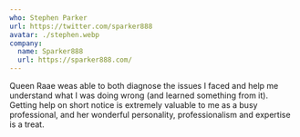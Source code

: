 ```yaml
---
who: Stephen Parker
url: https://twitter.com/sparker888
avatar: ./stephen.webp
company:
  name: Sparker888
  url: https://sparker888.com/
---
```


Queen Raae weas able to both diagnose the issues I faced and help me understand what I was doing wrong (and learned something from it). Getting help on short notice is extremely valuable to me as a busy professional, and her wonderful personality, professionalism and expertise is a treat.
